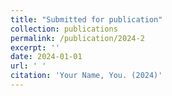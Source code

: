 ```yaml
---
title: "Submitted for publication"
collection: publications
permalink: /publication/2024-2
excerpt: ''
date: 2024-01-01 
url: ' '
citation: 'Your Name, You. (2024)'
---
```



